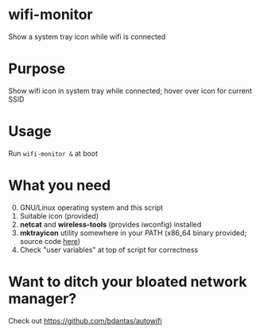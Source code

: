 # wifi-monitor
Show a system tray icon while wifi is connected

# Purpose
Show wifi icon in system tray while connected; hover over icon for current SSID

# Usage
Run `wifi-monitor &` at boot

# What you need
0. GNU/Linux operating system and this script
1. Suitable icon (provided)
2. **netcat** and **wireless-tools** (provides iwconfig) installed
3. **mktrayicon** utility somewhere in your PATH (x86_64 binary provided; source code [here](https://github.com/jonhoo/mktrayicon))
4. Check "user variables" at top of script for correctness

# Want to ditch your bloated network manager?
Check out https://github.com/bdantas/autowifi
